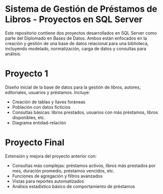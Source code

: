 # Sistema de Gestión de Préstamos de Libros - Proyectos en SQL Server
Este repositorio contiene dos proyectos desarrollados en SQL Server como parte del Diplomado en Bases de Datos. Ambos están enfocados en la creación y gestión de una base de datos relacional para una biblioteca, incluyendo modelado, normalización, carga de datos y consultas para análisis.

# Proyecto 1
Diseño inicial de la base de datos para la gestión de libros, autores, editoriales, usuarios y préstamos. Incluye:
- Creación de tablas y llaves foráneas
- Población con datos ficticios
- Consultas básicas: libros prestados, usuarios con más préstamos, libros disponibles, etc.
- Diagrama entidad-relación

# Proyecto Final
Extensión y mejora del proyecto anterior con:
- Consultas más complejas: préstamos activos, libros más prestados por mes, duración promedio, préstamos vencidos, etc.
- Funciones de agregación y filtros avanzados
- Vistas para reportes automatizados
- Análisis estadístico básico de comportamiento de préstamos
